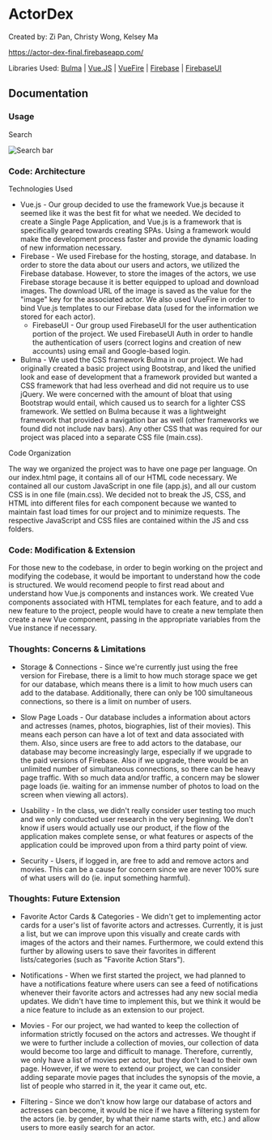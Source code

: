 # ActorDex

Created by: Zi Pan, Christy Wong, Kelsey Ma

https://actor-dex-final.firebaseapp.com/

Libraries Used: 
[Bulma](http://bulma.io/) | [Vue.JS](https://vuejs.org/) | [VueFire](https://github.com/vuejs/vuefire)
| [Firebase](https://firebase.google.com/) | [FirebaseUI](https://github.com/firebase/firebaseui-web)

## Documentation

### Usage

Search

![Search bar](http://public/imgs/search.png)


### Code: Architecture

Technologies Used
  * Vue.js - Our group decided to use the framework Vue.js because it seemed like it was the best fit for what we needed. We decided to create a Single Page Application, and Vue.js is a framework that is specifically geared towards creating SPAs. Using a framework would make the development process faster and provide the dynamic loading of new information necessary.
  * Firebase - We used Firebase for the hosting, storage, and database. In order to store the data about our users and actors, we utilized the Firebase database. However, to store the images of the actors, we use Firebase storage because it is better equipped to upload and download images. The download URL of the image is saved as the value for the "image" key for the associated actor. We also used VueFire in order to bind Vue.js templates to our Firebase data (used for the information we stored for each actor).
    * FirebaseUI - Our group used FirebaseUI for the user authentication portion of the project. We used FirebaseUI Auth in order to handle the authentication of users (correct logins and creation of new accounts) using email and Google-based login. 
  * Bulma - We used the CSS framework Bulma in our project. We had originally created a basic project using Bootstrap, and liked the unified look and ease of development that a framework provided but wanted a CSS framework that had less overhead and did not require us to use jQuery. We were concerned with the amount of bloat that using Bootstrap would entail, which caused us to search for a lighter CSS framework. We settled on Bulma because it was a lightweight framework that provided a navigation bar as well (other frameworks we found did not include nav bars). Any other CSS that was required for our project was placed into a separate CSS file (main.css).

Code Organization

The way we organized the project was to have one page per language. On our index.html page, it contains all of our HTML code necessary. We contained all our custom JavaScript in one file (app.js), and all our custom CSS is in one file (main.css). We decided not to break the JS, CSS, and HTML into different files for each component because we wanted to maintain fast load times for our project and to minimize requests. The respective JavaScript and CSS files are contained within the JS and css folders.

### Code: Modification & Extension

For those new to the codebase, in order to begin working on the project and modifying the codebase, it would be important to understand how the code is structured. We would recomend people to first read about and understand how Vue.js components and instances work. We created Vue components associated with HTML templates for each feature, and to add a new feature to the project, people would have to create a new template then create a new Vue component, passing in the appropriate variables from the Vue instance if necessary. 

### Thoughts: Concerns & Limitations

* Storage & Connections - Since we're currently just using the free version for Firebase, there is a limit to how much storage space we get for our database, which means there is a limit to how much users can add to the database. Additionally, there can only be 100 simultaneous connections, so there is a limit on number of users.

* Slow Page Loads - Our database includes a information about actors and actresses (names, photos, biographies, list of their movies). This means each person can have a lot of text and data associated with them. Also, since users are free to add actors to the database, our database may become increasingly large, especially if we upgrade to the paid versions of Firebase. Also if we upgrade, there would be an unlimited number of simultaneous connections, so there can be heavy page traffic. With so much data and/or traffic, a concern may be slower page loads (ie. waiting for an immense number of photos to load on the screen when viewing all actors).

* Usability - In the class, we didn't really consider user testing too much and we only conducted user research in the very beginning. We don't know if users would actually use our product, if the flow of the application makes complete sense, or what features or aspects of the application could be improved upon from a third party point of view.

* Security - Users, if logged in, are free to add and remove actors and movies. This can be a cause for concern since we are never 100% sure of what users will do (ie. input something harmful).

### Thoughts: Future Extension

* Favorite Actor Cards & Categories - We didn't get to implementing actor cards for a user's list of favorite actors and actresses. Currently, it is just a list, but we can improve upon this visually and create cards with images of the actors and their names. Furthermore, we could extend this further by allowing users to save their favorites in different lists/categories (such as "Favorite Action Stars").

* Notifications - When we first started the project, we had planned to have a notifications feature where users can see a feed of notifications whenever their favorite actors and actresses had any new social media updates. We didn't have time to implement this, but we think it would be a nice feature to include as an extension to our project.

* Movies - For our project, we had wanted to keep the collection of information strictly focused on the actors and actresses. We thought if we were to further include a collection of movies, our collection of data would become too large and difficult to manage. Therefore, currently, we only have a list of movies per actor, but they don't lead to their own page. However, if we were to extend our project, we can consider adding separate movie pages that includes the synopsis of the movie, a list of people who starred in it, the year it came out, etc.

* Filtering - Since we don't know how large our database of actors and actresses can become, it would be nice if we have a filtering system for the actors (ie. by gender, by what their name starts with, etc.) and allow users to more easily search for an actor.
